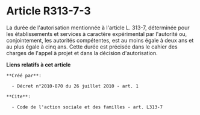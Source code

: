 # Article R313-7-3

La durée de l'autorisation mentionnée à l'article L. 313-7, déterminée pour les établissements et services à caractère
expérimental par l'autorité ou, conjointement, les autorités compétentes, est au moins égale à deux ans et au plus égale à
cinq ans. Cette durée est précisée dans le cahier des charges de l'appel à projet et dans la décision d'autorisation.

**Liens relatifs à cet article**

	**Créé par**:

	  - Décret n°2010-870 du 26 juillet 2010 - art. 1

	**Cite**:

	  - Code de l'action sociale et des familles - art. L313-7
